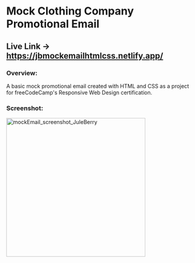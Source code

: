 # Mock Clothing Company Promotional Email
## Live Link -> https://jbmockemailhtmlcss.netlify.app/

### Overview:
A basic mock promotional email created with HTML and CSS as a project for freeCodeCamp's Responsive Web Design certification.

### Screenshot:
<img width="367" alt="mockEmail_screenshot_JuleBerry" src="https://user-images.githubusercontent.com/105573843/201427377-b41353c9-c5b7-495e-b1d9-c21b506a2b3c.png">
